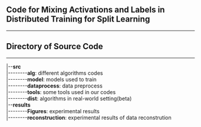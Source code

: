 ## Code for Mixing Activations and Labels in Distributed Training for Split Learning
---
## Directory of Source Code
---
|--**src**\
|--------**alg**: different algorithms codes\
|--------**model**: models used to train\
|--------**dataprocess**: data preprocess\
|--------**tools**: some tools used in our codes\
|--------**dist**: algorithms in real-world setting(beta)\
|--**results**\
|--------**Figures**: experimental results\
|--------**reconstruction**: experimental results of data reconstrution
